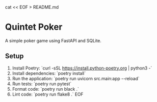 cat << EOF > README.md
# Quintet Poker

A simple poker game using FastAPI and SQLite.

## Setup

1. Install Poetry: \`curl -sSL https://install.python-poetry.org | python3 -\`
2. Install dependencies: \`poetry install\`
3. Run the application: \`poetry run uvicorn src.main:app --reload\`
4. Run tests: \`poetry run pytest\`
5. Format code: \`poetry run black .\`
6. Lint code: \`poetry run flake8 .\`
EOF
